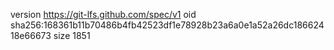 version https://git-lfs.github.com/spec/v1
oid sha256:168361b11b70486b4fb42523df1e78928b23a6a0e1a52a26dc18662418e66673
size 1851
